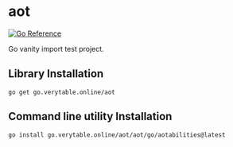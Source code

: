 # aot

[![Go Reference](https://pkg.go.dev/badge/go.verytable.online/aot.svg)](https://pkg.go.dev/go.verytable.online/aot)

Go vanity import test project.

## Library Installation

```
go get go.verytable.online/aot
```

## Command line utility Installation

```
go install go.verytable.online/aot/aot/go/aotabilities@latest
```
